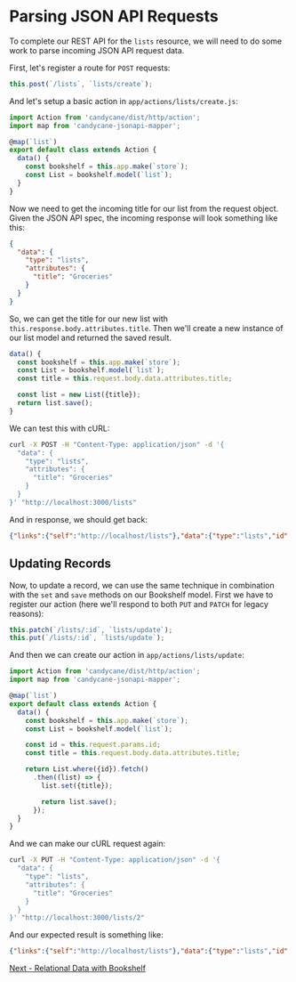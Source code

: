 # Parsing JSON API Requests

To complete our REST API for the `lists` resource, we will need to do some work to parse incoming JSON API request data.

First, let's register a route for `POST` requests:

```js
this.post(`/lists`, `lists/create`);
```

And let's setup a basic action in `app/actions/lists/create.js`:

```js
import Action from 'candycane/dist/http/action';
import map from 'candycane-jsonapi-mapper';

@map(`list`)
export default class extends Action {
  data() {
    const bookshelf = this.app.make(`store`);
    const List = bookshelf.model(`list`);
  }
}
```

Now we need to get the incoming title for our list from the request object.
Given the JSON API spec, the incoming response will look something like this:

```json
{
  "data": {
    "type": "lists",
    "attributes": {
      "title": "Groceries"
    }
  }
}
```

So, we can get the title for our new list with `this.response.body.attributes.title`.
Then we'll create a new instance of our list model and returned the saved result.

```js
data() {
  const bookshelf = this.app.make(`store`);
  const List = bookshelf.model(`list`);
  const title = this.request.body.data.attributes.title;

  const list = new List({title});
  return list.save();
}
```

We can test this with cURL:

```bash
curl -X POST -H "Content-Type: application/json" -d '{
  "data": {
    "type": "lists",
    "attributes": {
      "title": "Groceries"
    }
  }
}' "http://localhost:3000/lists"
```

And in response, we should get back:

```json
{"links":{"self":"http://localhost/lists"},"data":{"type":"lists","id":"7","attributes":{"title":"Groceries"},"links":{"self":"http://localhost/lists/7"}}}
```

## Updating Records

Now, to update a record, we can use the same technique in combination with the `set` and `save` methods on our Bookshelf model.
First we have to register our action (here we'll respond to both `PUT` and `PATCH` for legacy reasons):

```js
this.patch(`/lists/:id`, `lists/update`);
this.put(`/lists/:id`, `lists/update`);
```

And then we can create our action in `app/actions/lists/update`:

```js
import Action from 'candycane/dist/http/action';
import map from 'candycane-jsonapi-mapper';

@map(`list`)
export default class extends Action {
  data() {
    const bookshelf = this.app.make(`store`);
    const List = bookshelf.model(`list`);

    const id = this.request.params.id;
    const title = this.request.body.data.attributes.title;

    return List.where({id}).fetch()
      .then((list) => {
        list.set({title});

        return list.save();
      });
  }
}
```

And we can make our cURL request again:

```bash
curl -X PUT -H "Content-Type: application/json" -d '{
  "data": {
    "type": "lists",
    "attributes": {
      "title": "Groceries"
    }
  }
}' "http://localhost:3000/lists/2"
```

And our expected result is something like:

```json
{"links":{"self":"http://localhost/lists"},"data":{"type":"lists","id":"2","attributes":{"title":"Groceries"},"links":{"self":"http://localhost/lists/2"}}}
```

[Next - Relational Data with Bookshelf](./relational-data.md)
